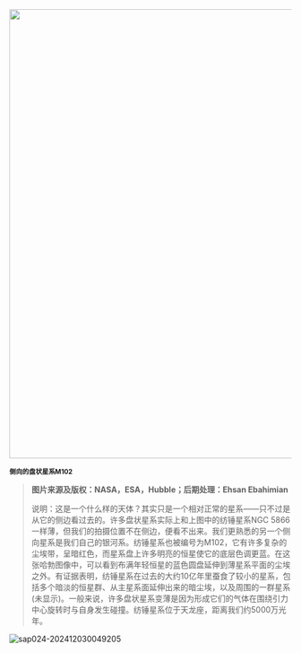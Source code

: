 <img src="https://www.bjp.org.cn/upload/image/2024/03/04/1709539125528042911.jpg" width="800" />  

<small>**侧向的盘状星系M102**</small>  

> **图片来源及版权：NASA，ESA，Hubble；后期处理：Ehsan Ebahimian**
>
> 说明：这是一个什么样的天体？其实只是一个相对正常的星系——只不过是从它的侧边看过去的。许多盘状星系实际上和上图中的纺锤星系NGC 5866一样薄，但我们的拍摄位置不在侧边，便看不出来。我们更熟悉的另一个侧向星系是我们自己的银河系。纺锤星系也被编号为M102，它有许多复杂的尘埃带，呈暗红色，而星系盘上许多明亮的恒星使它的底层色调更蓝。在这张哈勃图像中，可以看到布满年轻恒星的蓝色圆盘延伸到薄星系平面的尘埃之外。有证据表明，纺锤星系在过去的大约10亿年里蚕食了较小的星系，包括多个暗淡的恒星群、从主星系面延伸出来的暗尘埃，以及周围的一群星系(未显示)。一般来说，许多盘状星系变薄是因为形成它们的气体在围绕引力中心旋转时与自身发生碰撞。纺锤星系位于天龙座，距离我们约5000万光年。



![sap024-202412030049205](https://aea62e6.webp.li/2024/12/sap024-202412030049205.png)

